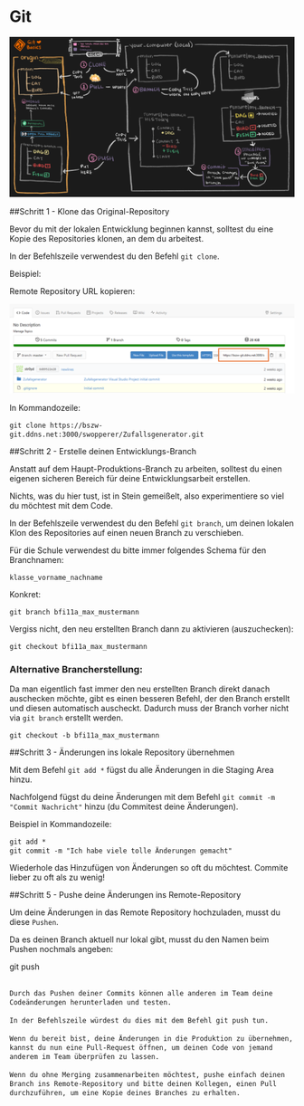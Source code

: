 # Git

![alt text](git-workflow-1.png)

##Schritt 1 - Klone das Original-Repository

Bevor du mit der lokalen Entwicklung beginnen kannst, solltest du eine Kopie des Repositories klonen, an dem du arbeitest.

In der Befehlszeile verwendest du den Befehl `git clone`.

Beispiel:

Remote Repository URL kopieren:

![alt text](remote-repo-url.png)

In Kommandozeile:

```
git clone https://bszw-git.ddns.net:3000/swopperer/Zufallsgenerator.git
```

##Schritt 2 - Erstelle deinen Entwicklungs-Branch

Anstatt auf dem Haupt-Produktions-Branch zu arbeiten, solltest du einen eigenen sicheren Bereich für deine Entwicklungsarbeit erstellen.

Nichts, was du hier tust, ist in Stein gemeißelt, also experimentiere so viel du möchtest mit dem Code.

In der Befehlszeile verwendest du den Befehl `git branch`, um deinen lokalen Klon des Repositories auf einen neuen Branch zu verschieben.

Für die Schule verwendest du bitte immer folgendes Schema für den Branchnamen:

```
klasse_vorname_nachname
```

Konkret:

```
git branch bfi11a_max_mustermann
```

Vergiss nicht, den neu erstellten Branch dann zu aktivieren (auszuchecken):

```
git checkout bfi11a_max_mustermann
```

### Alternative Brancherstellung:

Da man eigentlich fast immer den neu erstellten Branch direkt danach auschecken möchte, gibt es einen besseren Befehl, der den Branch erstellt und diesen automatisch auscheckt. Dadurch muss der Branch vorher nicht via `git branch` erstellt werden.

```
git checkout -b bfi11a_max_mustermann
```

##Schritt 3 - Änderungen ins lokale Repository übernehmen

Mit dem Befehl `git add *` fügst du alle Änderungen in die Staging Area hinzu.

Nachfolgend fügst du deine Änderungen mit dem Befehl `git commit -m "Commit Nachricht"` hinzu (du Commitest deine Änderungen).

Beispiel in Kommandozeile:  

```
git add *
git commit -m "Ich habe viele tolle Änderungen gemacht"
```

Wiederhole das Hinzufügen von Änderungen so oft du möchtest. Commite lieber zu oft als zu wenig!

##Schritt 5 - Pushe deine Änderungen ins Remote-Repository

Um deine Änderungen in das Remote Repository hochzuladen, musst du diese `Pushen`.

Da es deinen Branch aktuell nur lokal gibt, musst du den Namen beim Pushen nochmals angeben:
  
git push 
```
  
Durch das Pushen deiner Commits können alle anderen im Team deine Codeänderungen herunterladen und testen.

In der Befehlszeile würdest du dies mit dem Befehl git push tun.

Wenn du bereit bist, deine Änderungen in die Produktion zu übernehmen, kannst du nun eine Pull-Request öffnen, um deinen Code von jemand anderem im Team überprüfen zu lassen.

Wenn du ohne Merging zusammenarbeiten möchtest, pushe einfach deinen Branch ins Remote-Repository und bitte deinen Kollegen, einen Pull durchzuführen, um eine Kopie deines Branches zu erhalten.  
